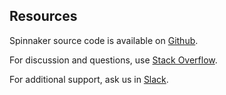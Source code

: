 ## Resources

Spinnaker source code is available on [Github](http://www.github.com/spinnaker).

For discussion and questions, use [Stack Overflow](http://stackoverflow.com/questions/tagged/spinnaker).

For additional support, ask us in [Slack](http://join-spinnaker.herokuapp.com).